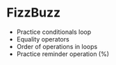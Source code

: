 # FizzBuzz

- Practice conditionals loop
- Equality operators
- Order of operations in loops
- Practice reminder operation (%)
